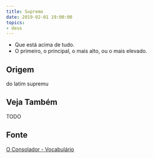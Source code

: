 ```yaml
---
title: Supremo
date: 2019-02-01 19:00:00
topics:
- deus
---
```


* Que está acima de tudo.
* O primeiro, o principal, o mais alto, ou o mais elevado. 


## Origem
do latim supremu

## Veja Também
TODO

## Fonte
[O Consolador - Vocabulário](http://www.oconsolador.com.br/linkfixo/vocabulario/principal.html)
